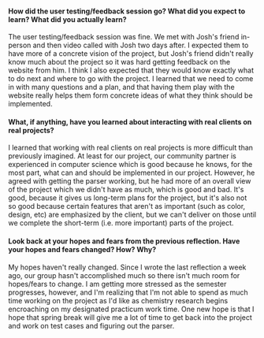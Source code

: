 #### How did the user testing/feedback session go? What did you expect to learn? What did you actually learn?
The user testing/feedback session was fine. We met with Josh's friend in-person and then video called with Josh two days after. I expected them to have more of a concrete vision of the project, but Josh's friend didn't really know much about the project so it was hard getting feedback on the website from him. I think I also expected that they would know exactly what to do next and where to go with the project. I learned that we need to come in with many questions and a plan, and that having them play with the website really helps them form concrete ideas of what they think should be implemented. 

#### What, if anything, have you learned about interacting with real clients on real projects?
I learned that working with real clients on real projects is more difficult than previously imagined. At least for our project, our community partner is experienced in computer science which is good because he knows, for the most part, what can and should be implemented in our project. However, he agreed with getting the parser working, but he had more of an overall view of the project which we didn't have as much, which is good and bad. It's good, because it gives us long-term plans for the project, but it's also not so good because certain features that aren't as important (such as color, design, etc) are emphasized by the client, but we can't deliver on those until we complete the short-term (i.e. more important) parts of the project. 

#### Look back at your hopes and fears from the previous reflection. Have your hopes and fears changed? How? Why?
My hopes haven't really changed. Since I wrote the last reflection a week ago, our group hasn't accomplished much so there isn't much room for hopes/fears to change. I am getting more stressed as the semester progresses, however, and I'm realizing that I'm not able to spend as much time working on the project as I'd like as chemistry research begins encroaching on my designated practicum work time. One new hope is that I hope that spring break will give me a lot of time to get back into the project and work on test cases and figuring out the parser.
